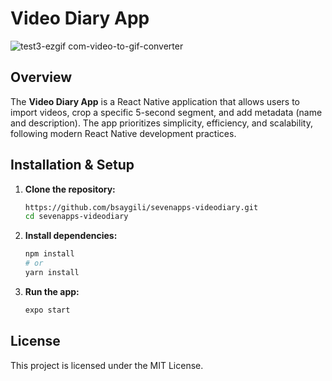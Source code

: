 # Video Diary App
![test3-ezgif com-video-to-gif-converter](https://github.com/user-attachments/assets/318a3a76-77f8-4b70-8231-becc43a3bee5)

## Overview
The **Video Diary App** is a React Native application that allows users to import videos, crop a specific 5-second segment, and add metadata (name and description). The app prioritizes simplicity, efficiency, and scalability, following modern React Native development practices.


## Installation & Setup

1. **Clone the repository:**
   ```sh
   https://github.com/bsaygili/sevenapps-videodiary.git
   cd sevenapps-videodiary
   ```

2. **Install dependencies:**
   ```sh
   npm install
   # or
   yarn install
   ```

3. **Run the app:**
   ```sh
   expo start
   ```

## License
This project is licensed under the MIT License.

